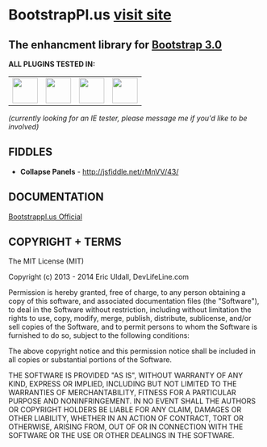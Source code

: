 # BootstrapPl.us [visit site](http://bootstrappl.us/)
## The enhancment library for [Bootstrap 3.0](http://getbootstrap.com)
<b>ALL PLUGINS TESTED IN:</b>
<table>
 <tr>
   <td><img src="https://cdn1.iconfinder.com/data/icons/appicns/513/appicns_Chrome.png" style="width: 50px;" /></td>
   <td><img src="https://cdn1.iconfinder.com/data/icons/appicns/513/472769-appicns_Firefox.png" style="width: 50px;" /></td>
   <td><img src="https://cdn1.iconfinder.com/data/icons/ios7-inspired-mac-icon-set/512/safari_512.png" style="width: 50px;" /></td>
   <td><img src="https://cdn1.iconfinder.com/data/icons/minimalism/512/opera.png" style="width: 50px;" /></td>
 </tr>
</table>
<i>(currently looking for an IE tester, please message me if you'd like to be involved)</i>

## FIDDLES
<ul>
<li><b>Collapse Panels</b> - <a href="http://jsfiddle.net/rMnVV/43/" target="_blank">http://jsfiddle.net/rMnVV/43/</a></li>
</ul>

## DOCUMENTATION
[Bootstrappl.us Official](http://bootstrappl.us)

## COPYRIGHT + TERMS
The MIT License (MIT)

Copyright (c) 2013 - 2014 Eric Uldall, DevLifeLine.com

Permission is hereby granted, free of charge, to any person obtaining a copy of
this software, and associated documentation files (the "Software"), to deal in
the Software without restriction, including without limitation the rights to
use, copy, modify, merge, publish, distribute, sublicense, and/or sell copies of
the Software, and to permit persons to whom the Software is furnished to do so,
subject to the following conditions:

The above copyright notice and this permission notice shall be included in all
copies or substantial portions of the Software.

THE SOFTWARE IS PROVIDED "AS IS", WITHOUT WARRANTY OF ANY KIND, EXPRESS OR
IMPLIED, INCLUDING BUT NOT LIMITED TO THE WARRANTIES OF MERCHANTABILITY, FITNESS
FOR A PARTICULAR PURPOSE AND NONINFRINGEMENT. IN NO EVENT SHALL THE AUTHORS OR
COPYRIGHT HOLDERS BE LIABLE FOR ANY CLAIM, DAMAGES OR OTHER LIABILITY, WHETHER
IN AN ACTION OF CONTRACT, TORT OR OTHERWISE, ARISING FROM, OUT OF OR IN
CONNECTION WITH THE SOFTWARE OR THE USE OR OTHER DEALINGS IN THE SOFTWARE.

